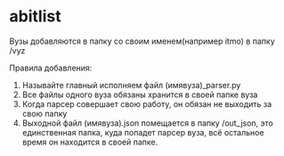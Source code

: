 # abitlist
Вузы добавляются в папку со своим именем(например itmo) в папку /vyz

Правила добавления:
1. Называйте главный исполняем файл (имявуза)_parser.py
2. Все файлы одного вуза обязаны хранится в своей папке вуза
3. Когда парсер совершает свою работу, он обязан не выходить за свою папку
4. Выходной файл (имявуза).json помещается в папку /out_json, 
    это единственная папка, куда попадет парсер вуза, всё остальное время он находится в своей папке.
